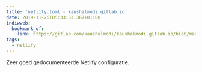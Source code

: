 ```yaml
---
title: 'netlify.toml - kaushalmodi.gitlab.io'
date: 2019-11-26T05:33:53.387+01:00
indiwweb:
  bookmark_of: 
    link: https://gitlab.com/kaushalmodi/kaushalmodi.gitlab.io/blob/master/netlify.toml
tags:
  - netlify
---
```

Zeer goed gedocumenteerde Netlify configuratie.
